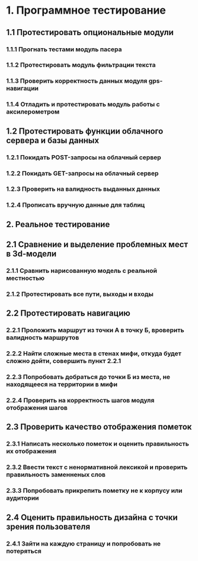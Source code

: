 <!-- # Кейс тестирования модуля фильтра нецензурной лексики
## 1. Найти словарь матных слов
## 2. Включить множество из 1. в любой текст (Lorem ipsum)
## 3. Определить незамененные нецензурные слова
## 4. Влючить корни незамененных слов в список гланых корней

# Автоматизация процесса
## Написать модуль прогона текстов и выявлять незамененные слова -->

# 1. Программное тестирование

## 1.1 Протестировать опциональные модули
### 1.1.1 Прогнать тестами модуль пасера
### 1.1.2 Протестировать модуль фильтрации текста
### 1.1.3 Проверить корректность данных модуля gps-навигации
### 1.1.4 Отладить и протестировать модуль работы с аксилерометром

## 1.2 Протестировать функции облачного сервера и базы данных
### 1.2.1 Покидать POST-запросы на облачный сервер
### 1.2.2 Покидать GET-запросы на облачный сервер
### 1.2.3 Проверить на валидность выданных данных
### 1.2.4 Прописать вручную данные для таблиц


## 2. Реальное тестирование

## 2.1 Сравнение и выделение проблемных мест в 3d-модели
### 2.1.1 Сравнить нарисованную модель c реальной местностью
### 2.1.2 Протестировать все пути, выходы и входы

## 2.2 Протестировать навигацию
### 2.2.1 Проложить маршрут из точки А в точку Б, вроверить валидность маршрутов
### 2.2.2 Найти сложные места в стенах мифи, откуда будет сложно дойти, совершить пункт 2.2.1
### 2.2.3 Попробовать добраться до точки Б из места, не находящееся на территории в мифи
### 2.2.4 Проверить на корректность шагов модуля отображения шагов

## 2.3 Проверить качество отображения пометок
### 2.3.1 Написать несколько пометок и оценить правильность их отображения
### 2.3.2 Ввести текст с ненормативной лексикой и проверить правильность заменненых слов
### 2.3.3 Попробовать прикрепить пометку не к корпусу или аудитории

## 2.4 Оценить правильность дизайна с точки зрения пользователя
### 2.4.1 Зайти на каждую страницу и попробовать не потеряться 
